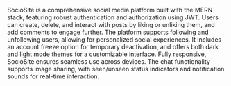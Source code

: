 SocioSite is a comprehensive social media platform built with the MERN stack, featuring robust authentication and authorization using JWT. Users can create, delete, and interact with posts by liking or unliking them, and add comments to engage further. The platform supports following and unfollowing users, allowing for personalized social experiences. It includes an account freeze option for temporary deactivation, and offers both dark and light mode themes for a customizable interface. Fully responsive, SocioSite ensures seamless use across devices. The chat functionality supports image sharing, with seen/unseen status indicators and notification sounds for real-time interaction.

